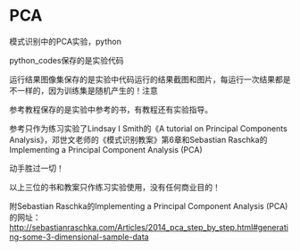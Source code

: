 # PCA
模式识别中的PCA实验，python

python_codes保存的是实验代码


运行结果图像集保存的是实验中代码运行的结果截图和图片，每运行一次结果都是不一样的，因为训练集是随机产生的！注意



参考教程保存的是实验中参考的书，有教程还有实验指导。



参考只作为练习实验了Lindsay I Smith的《A tutorial on Principal Components Analysis》，邓世文老师的《模式识别教案》第6章和Sebastian Raschka的Implementing a Principal Component Analysis (PCA)



动手胜过一切！



以上三位的书和教案只作练习实验使用，没有任何商业目的！





附Sebastian Raschka的Implementing a Principal Component Analysis (PCA)的网址：
http://sebastianraschka.com/Articles/2014_pca_step_by_step.html#generating-some-3-dimensional-sample-data

